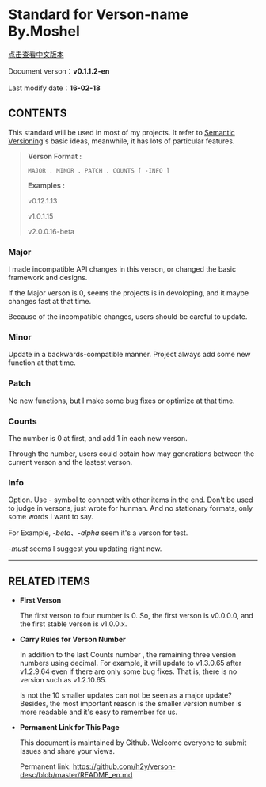 # Standard for Verson-name By.Moshel

[点击查看中文版本](https://github.com/h2y/verson-desc/blob/master/README.md)

Document verson：__v0.1.1.2-en__

Last modify date：__16-02-18__


## CONTENTS
This standard will be used in most of my projects. It refer to
[Semantic Versioning](http://semver.org/)'s basic ideas, meanwhile,
it has lots of particular features.

> **Verson Format :**
>
> `MAJOR . MINOR . PATCH . COUNTS [ -INFO ]`
>
> **Examples :**
>
> v0.12.1.13
>
> v1.0.1.15
>
> v2.0.0.16-beta

### Major
I made incompatible API changes in this verson, or changed the basic framework
and designs.

If the Major verson is 0, seems the projects is in devoloping, and it maybe
changes fast at that time.

Because of the incompatible changes, users should be careful to update.

### Minor
Update in a backwards-compatible manner. Project always add some new function
at that time.

### Patch
No new functions, but I make some bug fixes or optimize at that time.

### Counts
The number is 0 at first, and add 1 in each new verson.

Through the number, users could obtain how may generations between the current
verson and the lastest verson.

### Info
Option. Use - symbol to connect with other items in the end. Don't be used to
judge in versons, just wrote for hunman. And no stationary formats, only some
words I want to say.

For Example, _-beta、-alpha_ seem it's a verson for test.

_-must_ seems I suggest you updating right now.


************
## RELATED ITEMS

* **First Verson**

  The first verson to four number is 0. So, the first verson is v0.0.0.0, and
the first stable verson is v1.0.0.x.

* **Carry Rules for Verson Number**

  In addition to the last Counts number , the remaining three version numbers
using decimal. For example, it will update to v1.3.0.65 after v1.2.9.64 even if
there are only some bug fixes. That is, there is no version such as v1.2.10.65.

  Is not the 10 smaller updates can not be seen as a major update? Besides, the
most important reason is the smaller version number is more readable and it's
easy to remember for us.

* **Permanent Link for This Page**

  This document is maintained by Github. Welcome everyone to submit Issues and
share your views.

  Permanent link: <https://github.com/h2y/verson-desc/blob/master/README_en.md>
